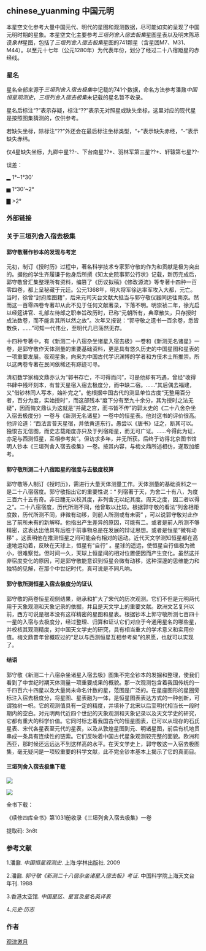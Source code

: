 
## chinese_yuanming 中国元明

本星空文化参考大量中国元代、明代的星图和观测数据，尽可能如实的呈现了中国元明时期的星象。本星空文化主要参考*三垣列舍入宿去极集*星图星表以及明末陈荩谟*象林*星图，包括了*三垣列舍入宿去极集*星图的741颗星（含星团M7、M31、M44）。以至元十七年（公元1280年）为代表年份，划分了经过二十八宿距星的赤经线。

### 星名

星名全部来源于*三垣列舍入宿去极集*中记载的741个数据，命名方法参考潘鼐*中国恒星观测史*，*三垣列舍入宿去极集*未记载的星名暂不收录。

星名后标注“?”表示存疑，标注“??”表示无对照星或缺失坐标，这里对应的现代星是按照图集猜测的，仅供参考。

若缺失坐标，除标注“??”外还会在最后标注坐标类型，“+”表示缺失赤经，“-”表示缺失赤纬。

仅4星缺失坐标，九卿中星??-、下台南星??+、羽林军第三星??+、轩辕第七星??-

误差：

▂ 1°~1°30'

▅ 1°30'~2°

▇ >2°

### 外部链接

### 关于三垣列舍入宿去极集

#### 郭守敬著作钞本的发现与考定

元初，制订《授时历》过程中，著名科学技术专家郭守敬的作为和贡献是极为突出的。据他的学生齐履谦于他身后所撰《知太史院事郭公行状》记载，新历完成后，郭守敬曾汇集整理所有资料，编篡了《历议拟稿》《修改源流》等专著十四种一百零四卷，都上呈秘藏于元廷。公元1368年，明大将军徐达率军攻入大都，元亡。当时，徐曾“封府库图籍”，后来元司天台文献大抵当与郭守敬仪器同运往南京。然而这一百零四卷专著却从此不见于任何文献著录，下落不明。明崇祯二年，徐光启以经筵讲官、礼部左待郎之职奉旨改历时，已称“元朝所有，典章散失，只存授时成法数卷，而不能言其所以然之故”。次年又报说：“郭守敬之遗书一百余卷，悉皆散佚，……”可知一代伟业，至明代几已荡然无存。

十四种专著中，有《新测二十八宿杂坐诸星入宿去极》一卷和《新测无名诸星》一卷，是郭守敬作天体测量的重要基础资料，更是具有悠久历史的中国星图和星表的一项重要发展。夜观星象，向来为中国古代学识渊博的学者和方伎术士所推崇。所以这两卷专著在民间依稀还有踪迹可寻。

清初数学家梅文鼎亦认为“郭书存亡，不可得而问”，可是他却有巧遇，曾经“收得书肆中残坏刻本，有普天星宿入宿去极度分，而中缺二宿。……”其后偶去福建，又“借钞林同人写本，始补完之”。他根据中国古代的测显单位古度“无整用百分者，百分为度，实始授时”，而这部残本“度下分有至九十余分，其为授时之法无疑”，因而悔文鼎认为这就是“并藏之宫，而书皆不传”的郭太史的《二十八舍杂坐入宿去极度分》一卷与《新测无名诸星》一卷中的恒星表。他对这书的评价很高。他评论道：“西法言普天星宿，并依黄道东行。愚尝以《唐书》证之，断其可以。独恨古无信图，而史志载距度亦只及于列宿距星，而无可广证。……今得此为证，亦足与西测恒星，互相参考矣”。但访求多年，并无所获。后终于访得北京图书馆明人钞本《三垣列舍入宿去极集》一卷。按其内容，与梅文鼎所述相仿，遂取加细考。

#### 郭守敬所测二十八宿距星的宿度与去极度校算

郭守敬等人制订《授时历》，需进行大量天体测量工作。天体测量的基础资料之一是二十八宿宿度。郭守敬指出它的重要性说：“ 列宿著于天，为舍二十有八，为度三百六十五有奇。非日躔无以校其度，非列舍无以纪其度。周天之度，因二者以得之”。二十八宿宿度，历代所测不同，他曾取以比较。根据郭守敬的看法“列舍相距度数，历代所测不同，非微有动移，则前人所测或有未密” ，可以说郭守敬对此作出了前所未有的新解释。他指出产生差异的原因，可能有二。或者是前人所测不够精密，这表达出他具有后胜于前事物总是在发展的辩证思想。或者是恒星“微有动移” 。这表明他在推测恒星之间可能会有相对的运动。近代天文学测知恒星都在高速地运动着，反映在天球上，恒星有“自行” 。星球的遥远，使恒星自行值极为微小，很难察觉。但时间一久，天球上恒星间的相对位置便因而产生变化。虽然这并非宿度变化的原因，可是郭守敬能意识到恒星会微有动移，这种深邃的思维能力和独特的见解，在那个中世纪时代，真可说是不同凡响。

#### 郭守敬所测恒星入宿去极度分的证认

郭守敬的两卷恒星观侧结果，继承和扩大了宋代的历次观测。它们不但是元明两代用于天象观测和天象记录的依据，并且是天文学上的重要文献。欧洲文艺复兴以前，西方可说是根本没有这样精密的星图和星表。根据钞本上郭守敬所测七百四十一星的入宿与去极度分，经过整理、归算和证认它们对应于今通用星名的哪些星，并校核其观测精度，对中国天文学史的研究，具有相当重大的学术意义和实用价值。梅文鼎昔年曾概叹过的“足以与西测恒星互相参考矣”的夙愿，也就可以实现了。

#### 结语

郭守敬《新测二十八宿杂坐诸星入宿去极》图集不完全钞本的发掘和整理，使我们看到了中世纪时期天体测量一项重要成果的概貌。那一次观测包含着我国传统的一千四百六十四星以及大量尚未命名计数的星，范围是广泛的。在星座图形的星圈旁标注入宿去极度分，将星图、星表融为一体，是恒星图表表达方式的一种创新，可谓独树一帜。它的观测值具有一定的精度，并填补了北宋以后至明代相当长一段时期内的空白。对元明两代近四个世纪的天象观测和天象记录以及天文学史的研究，它都有重大的科学价值。它同时标志着我国古代的恒星图表，已可以从现存的石氏星表、宋代各星表至元代的星表，以及从敦煌星图到元、明诸星图，前后有机地贯串成一条具有连续性的链索。它们反映着中国古代星象观测较完整的面貌。欧洲和西亚，那时候还远远达不到这样高的水平。在天文学史上，郭守敬这一入宿去极图集，毫无疑问是一项较重要的科学文献，此不完全钞本基本上揭示了它的真而目。

#### 三垣列舍入宿去极集下载

![](illustrations/sanyuanlieshe1.png)



![](illustrations/sanyuanlieshe2.png)



全书下载：

《续修四库全书》第1031册收录《三垣列舍入宿去极集》一卷

提取码: 3n8t

### 参考文献

1.潘鼐. *中国恒星观测史*. 上海:学林出版社. 2009

2.潘鼐. *郭守敬《新测二十八宿杂坐诸星入宿去极》考证*. 中国科学院上海天文台年刊. 1988

3.香港太空馆. *中国星区、星官及星名英译表*

4.*元史·历志*

### 作者

[观津邀月](https://www.zhihu.com/people/zhan-shi-ying-lu-78)